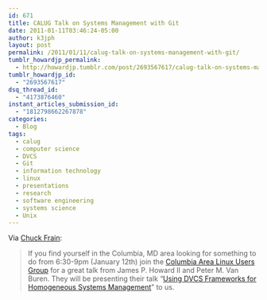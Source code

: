```yaml
---
id: 671
title: CALUG Talk on Systems Management with Git
date: 2011-01-11T03:46:24-05:00
author: k3jph
layout: post
permalink: /2011/01/11/calug-talk-on-systems-management-with-git/
tumblr_howardjp_permalink:
  - http://howardjp.tumblr.com/post/2693567617/calug-talk-on-systems-management-with-git
tumblr_howardjp_id:
  - "2693567617"
dsq_thread_id:
  - "4173876460"
instant_articles_submission_id:
  - "1812798662267878"
categories:
  - Blog
tags:
  - calug
  - computer science
  - DVCS
  - Git
  - information technology
  - linux
  - presentations
  - research
  - software engineering
  - systems science
  - Unix
---
```

Via [Chuck Frain](http://www.chuckfrain.net/blog/2011/01/10/calug-january-12th/): 

> If you find yourself in the Columbia, MD area looking for something to do from 6:30-9pm (January 12th) join the [Columbia Area Linux Users Group](http://www.calug.org) for a great talk from James P. Howard II and Peter M. Van Buren. They will be presenting their talk “[Using DVCS Frameworks for Homogeneous Systems Management](http://calug.org/abstract.html)” to us.
